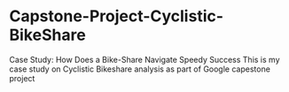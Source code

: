 # Capstone-Project-Cyclistic-BikeShare
Case Study: How Does a Bike-Share Navigate Speedy Success This is my case study on Cyclistic Bikeshare analysis as part of Google capestone project
